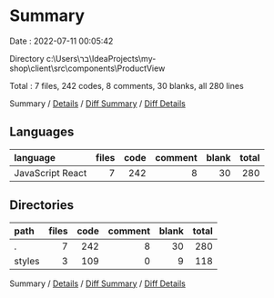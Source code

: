 # Summary

Date : 2022-07-11 00:05:42

Directory c:\\Users\\בר\\IdeaProjects\\my-shop\\client\\src\\components\\ProductView

Total : 7 files,  242 codes, 8 comments, 30 blanks, all 280 lines

Summary / [Details](details.md) / [Diff Summary](diff.md) / [Diff Details](diff-details.md)

## Languages
| language | files | code | comment | blank | total |
| :--- | ---: | ---: | ---: | ---: | ---: |
| JavaScript React | 7 | 242 | 8 | 30 | 280 |

## Directories
| path | files | code | comment | blank | total |
| :--- | ---: | ---: | ---: | ---: | ---: |
| . | 7 | 242 | 8 | 30 | 280 |
| styles | 3 | 109 | 0 | 9 | 118 |

Summary / [Details](details.md) / [Diff Summary](diff.md) / [Diff Details](diff-details.md)
